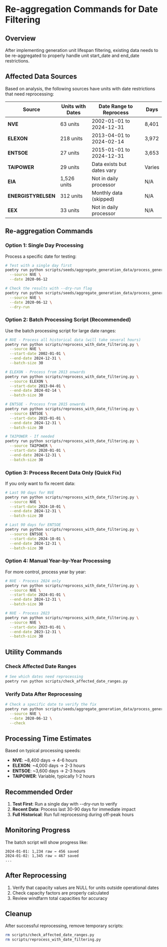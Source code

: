 # Re-aggregation Commands for Date Filtering

## Overview
After implementing generation unit lifespan filtering, existing data needs to be re-aggregated to properly handle unit start_date and end_date restrictions.

## Affected Data Sources

Based on analysis, the following sources have units with date restrictions that need reprocessing:

| Source | Units with Dates | Date Range to Reprocess | Days |
|--------|-----------------|------------------------|------|
| **NVE** | 63 units | 2002-01-01 to 2024-12-31 | 8,401 |
| **ELEXON** | 218 units | 2013-04-01 to 2024-02-14 | 3,972 |
| **ENTSOE** | 27 units | 2015-01-01 to 2024-12-31 | 3,653 |
| **TAIPOWER** | 29 units | Data exists but dates vary | Varies |
| **EIA** | 1,526 units | Not in daily processor | N/A |
| **ENERGISTYRELSEN** | 312 units | Monthly data (skipped) | N/A |
| **EEX** | 33 units | Not in daily processor | N/A |

## Re-aggregation Commands

### Option 1: Single Day Processing

Process a specific date for testing:

```bash
# Test with a single day first
poetry run python scripts/seeds/aggregate_generation_data/process_generation_data_daily.py \
  --source NVE \
  --date 2020-06-12

# Check the results with --dry-run flag
poetry run python scripts/seeds/aggregate_generation_data/process_generation_data_daily.py \
  --source NVE \
  --date 2020-06-12 \
  --dry-run
```

### Option 2: Batch Processing Script (Recommended)

Use the batch processing script for large date ranges:

```bash
# NVE - Process all historical data (will take several hours)
poetry run python scripts/reprocess_with_date_filtering.py \
  --source NVE \
  --start-date 2002-01-01 \
  --end-date 2024-12-31 \
  --batch-size 30

# ELEXON - Process from 2013 onwards
poetry run python scripts/reprocess_with_date_filtering.py \
  --source ELEXON \
  --start-date 2013-04-01 \
  --end-date 2024-02-14 \
  --batch-size 30

# ENTSOE - Process from 2015 onwards
poetry run python scripts/reprocess_with_date_filtering.py \
  --source ENTSOE \
  --start-date 2015-01-01 \
  --end-date 2024-12-31 \
  --batch-size 30

# TAIPOWER - If needed
poetry run python scripts/reprocess_with_date_filtering.py \
  --source TAIPOWER \
  --start-date 2020-01-01 \
  --end-date 2024-12-31 \
  --batch-size 30
```

### Option 3: Process Recent Data Only (Quick Fix)

If you only want to fix recent data:

```bash
# Last 90 days for NVE
poetry run python scripts/reprocess_with_date_filtering.py \
  --source NVE \
  --start-date 2024-10-01 \
  --end-date 2024-12-31 \
  --batch-size 30

# Last 90 days for ENTSOE
poetry run python scripts/reprocess_with_date_filtering.py \
  --source ENTSOE \
  --start-date 2024-10-01 \
  --end-date 2024-12-31 \
  --batch-size 30
```

### Option 4: Manual Year-by-Year Processing

For more control, process year by year:

```bash
# NVE - Process 2024 only
poetry run python scripts/reprocess_with_date_filtering.py \
  --source NVE \
  --start-date 2024-01-01 \
  --end-date 2024-12-31 \
  --batch-size 30

# NVE - Process 2023
poetry run python scripts/reprocess_with_date_filtering.py \
  --source NVE \
  --start-date 2023-01-01 \
  --end-date 2023-12-31 \
  --batch-size 30
```

## Utility Commands

### Check Affected Date Ranges
```bash
# See which dates need reprocessing
poetry run python scripts/check_affected_date_ranges.py
```

### Verify Data After Reprocessing
```bash
# Check a specific date to verify the fix
poetry run python scripts/seeds/aggregate_generation_data/process_generation_data_daily.py \
  --source NVE \
  --date 2020-06-12 \
  --check
```

## Processing Time Estimates

Based on typical processing speeds:
- **NVE**: ~8,400 days → 4-6 hours
- **ELEXON**: ~4,000 days → 2-3 hours
- **ENTSOE**: ~3,600 days → 2-3 hours
- **TAIPOWER**: Variable, typically 1-2 hours

## Recommended Order

1. **Test First**: Run a single day with --dry-run to verify
2. **Recent Data**: Process last 30-90 days for immediate impact
3. **Full Historical**: Run full reprocessing during off-peak hours

## Monitoring Progress

The batch script will show progress like:
```
2024-01-01: 1,234 raw → 456 saved
2024-01-02: 1,345 raw → 467 saved
...
```

## After Reprocessing

1. Verify that capacity values are NULL for units outside operational dates
2. Check capacity factors are properly calculated
3. Review windfarm total capacities for accuracy

## Cleanup

After successful reprocessing, remove temporary scripts:
```bash
rm scripts/check_affected_date_ranges.py
rm scripts/reprocess_with_date_filtering.py
```